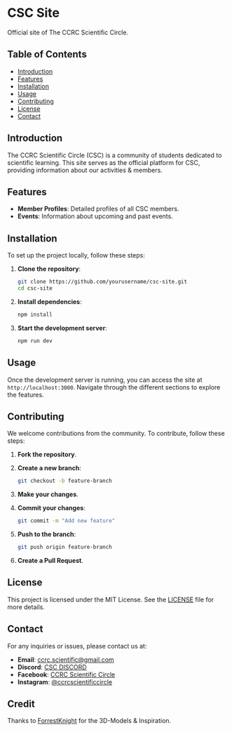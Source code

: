 # CSC Site

Official site of The CCRC Scientific Circle.

## Table of Contents
- [Introduction](#introduction)
- [Features](#features)
- [Installation](#installation)
- [Usage](#usage)
- [Contributing](#contributing)
- [License](#license)
- [Contact](#contact)

## Introduction
The CCRC Scientific Circle (CSC) is a community of students dedicated to scientific learning. This site serves as the official platform for CSC, providing information about our activities & members.

## Features
- **Member Profiles**: Detailed profiles of all CSC members.
- **Events**: Information about upcoming and past events.

## Installation
To set up the project locally, follow these steps:

1. **Clone the repository**:
    ```bash
    git clone https://github.com/yourusername/csc-site.git
    cd csc-site
    ```

2. **Install dependencies**:
    ```bash
    npm install
    ```

3. **Start the development server**:
    ```bash
    npm run dev
    ```

## Usage
Once the development server is running, you can access the site at `http://localhost:3000`. Navigate through the different sections to explore the features.

## Contributing
We welcome contributions from the community. To contribute, follow these steps:

1. **Fork the repository**.
2. **Create a new branch**:
    ```bash
    git checkout -b feature-branch
    ```

3. **Make your changes**.
4. **Commit your changes**:
    ```bash
    git commit -m "Add new feature"
    ```

5. **Push to the branch**:
    ```bash
    git push origin feature-branch
    ```

6. **Create a Pull Request**.

## License
This project is licensed under the MIT License. See the [LICENSE](LICENSE) file for more details.

## Contact
For any inquiries or issues, please contact us at:
- **Email**: ccrc.scientific@gmail.com
- **Discord**: [CSC DISCORD](https://discord.gg/eMWjpMF9tQ)
- **Facebook**: [CCRC Scientific Circle](https://www.facebook.com/ccrcscientificcircle)
- **Instagram**: [@ccrcscientificcircle](https://www.instagram.com/ccrcscientificcircle)

## Credit

Thanks to [ForrestKnight](https://www.youtube.com/@fknight) for the 3D-Models & Inspiration.